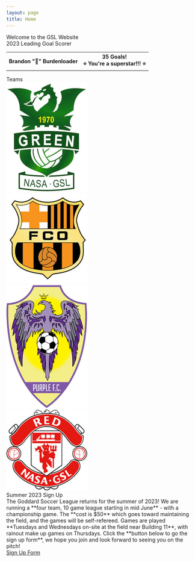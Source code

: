 ```yaml
---
layout: page
title: Home
---
```


<!-- begin row 1 -->
<div class="card bg-light text-center my-3">
<div class="card-header text-center">
    Welcome to the GSL Website
</div>
<div class="card-body">
    <script>
        randInt = Math.floor(Math.random() * 2) + 1;
        document.write('<img src="/images/2023-' + randInt + '.jpg" class="img-fluid w-100 rounded"/>');
    </script>
</div>
</div>

<!-- begin row 2 -->
<div class="card bg-light text-center my-3">
<div class="card-header text-center">
    2023 Leading Goal Scorer
</div>
<div class="card-body" markdown=1>

<div class="col-12 d-flex justify-content-center">
<div class="overflow-auto">

<table>
    <tr>
        <th class="bg-purple px-4">Brandon "🫏" Burdenloader</th>
        <th class="bg-rainbow px-4" onclick="playSound('firework')">35 Goals!<br>⭐ You're a superstar!!! ⭐</th>
    </tr>
</table>

</div>
</div>
</div>
</div>

<!-- begin row 3 -->
<div class="card bg-light text-center my-3">
<div class="card-header text-center">
    Teams
</div>
<div class="card-body">
<div class="row">
    <div class="col-3 my-auto">
        <a href="/green">
            <img src="/images/teams/green.jpg" class="img-fluid rounded"/>
        </a>
    </div>
    <div class="col-3 my-auto">
        <a href="/orange">
            <img src="/images/teams/orange.jpg" class="img-fluid rounded"/>
        </a>
    </div>
    <div class="col-3 my-auto">
        <a href="/purple">
            <img src="/images/teams/purple.jpg" class="img-fluid rounded"/>
        </a>
    </div>
        <div class="col-3 my-auto">
        <a href="/red">
            <img src="/images/teams/red.jpg" class="img-fluid rounded"/>
        </a>
    </div>
</div>
</div>
</div>

<!-- begin row 4 -->
<div class="card bg-light text-center mt-3">
<div class="card-header text-center">
    Summer 2023 Sign Up
</div>
<div class="card-body">
<div class="row" markdown=1>
The Goddard Soccer League returns for the summer of 2023! We are running a **four team, 10 game league starting in mid June** - with a championship game. The **cost is $50** which goes toward maintaining the field, and the games will be self-refereed. Games are played **Tuesdays and Wednesdays on-site at the field near Building 11**, with rainout make up games on Thursdays. Click the **button below to go the sign up form**, we hope you join and look forward to seeing you on the pitch!
</div>
<div class="row mt-3 mx-3">
<a type="button" class="btn btn-primary" href="https://forms.gle/iggf2sibER2xtd7z8">Sign Up Form</a>
</div>
</div>
</div>

<script>
    const sound = new Audio();
    function playSound(filename) {
        console.log("Playing song: " + filename);
        sound.src = "/assets/audio/" + filename + ".mp3";
        sound.play();
    }
</script>
